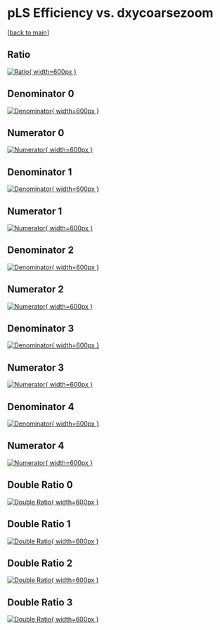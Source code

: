 # pLS Efficiency vs. dxycoarsezoom

[[back to main](./)]



## Ratio

[![Ratio](../mtv/var/pLS_vtr_13_-1_eff_dxycoarsezoom.png){ width=600px }](../mtv/var/pLS_vtr_13_-1_eff_dxycoarsezoom.pdf)

## Denominator 0

[![Denominator](../mtv/den/pLS_vtr_13_-1_eff_dxycoarsezoom_den0.png){ width=600px }](../mtv/den/pLS_vtr_13_-1_eff_dxycoarsezoom_den0.pdf)

## Numerator 0

[![Numerator](../mtv/num/pLS_vtr_13_-1_eff_dxycoarsezoom_num0.png){ width=600px }](../mtv/num/pLS_vtr_13_-1_eff_dxycoarsezoom_num0.pdf)

## Denominator 1

[![Denominator](../mtv/den/pLS_vtr_13_-1_eff_dxycoarsezoom_den1.png){ width=600px }](../mtv/den/pLS_vtr_13_-1_eff_dxycoarsezoom_den1.pdf)

## Numerator 1

[![Numerator](../mtv/num/pLS_vtr_13_-1_eff_dxycoarsezoom_num1.png){ width=600px }](../mtv/num/pLS_vtr_13_-1_eff_dxycoarsezoom_num1.pdf)

## Denominator 2

[![Denominator](../mtv/den/pLS_vtr_13_-1_eff_dxycoarsezoom_den2.png){ width=600px }](../mtv/den/pLS_vtr_13_-1_eff_dxycoarsezoom_den2.pdf)

## Numerator 2

[![Numerator](../mtv/num/pLS_vtr_13_-1_eff_dxycoarsezoom_num2.png){ width=600px }](../mtv/num/pLS_vtr_13_-1_eff_dxycoarsezoom_num2.pdf)

## Denominator 3

[![Denominator](../mtv/den/pLS_vtr_13_-1_eff_dxycoarsezoom_den3.png){ width=600px }](../mtv/den/pLS_vtr_13_-1_eff_dxycoarsezoom_den3.pdf)

## Numerator 3

[![Numerator](../mtv/num/pLS_vtr_13_-1_eff_dxycoarsezoom_num3.png){ width=600px }](../mtv/num/pLS_vtr_13_-1_eff_dxycoarsezoom_num3.pdf)

## Denominator 4

[![Denominator](../mtv/den/pLS_vtr_13_-1_eff_dxycoarsezoom_den4.png){ width=600px }](../mtv/den/pLS_vtr_13_-1_eff_dxycoarsezoom_den4.pdf)

## Numerator 4

[![Numerator](../mtv/num/pLS_vtr_13_-1_eff_dxycoarsezoom_num4.png){ width=600px }](../mtv/num/pLS_vtr_13_-1_eff_dxycoarsezoom_num4.pdf)

## Double Ratio 0

[![Double Ratio](../mtv/ratio/pLS_vtr_13_-1_eff_dxycoarsezoom_ratio0.png){ width=600px }](../mtv/ratio/pLS_vtr_13_-1_eff_dxycoarsezoom_ratio0.pdf)

## Double Ratio 1

[![Double Ratio](../mtv/ratio/pLS_vtr_13_-1_eff_dxycoarsezoom_ratio1.png){ width=600px }](../mtv/ratio/pLS_vtr_13_-1_eff_dxycoarsezoom_ratio1.pdf)

## Double Ratio 2

[![Double Ratio](../mtv/ratio/pLS_vtr_13_-1_eff_dxycoarsezoom_ratio2.png){ width=600px }](../mtv/ratio/pLS_vtr_13_-1_eff_dxycoarsezoom_ratio2.pdf)

## Double Ratio 3

[![Double Ratio](../mtv/ratio/pLS_vtr_13_-1_eff_dxycoarsezoom_ratio3.png){ width=600px }](../mtv/ratio/pLS_vtr_13_-1_eff_dxycoarsezoom_ratio3.pdf)

